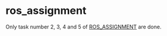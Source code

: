 # ros_assignment
Only task number 2, 3, 4 and 5 of [ROS_ASSIGNMENT](https://docs.google.com/document/d/1n48rGiK58gVrjAL4irguzfP9ecS6WUG6kIW79V61g3M/edit?ts=5ab0d220) are done.
